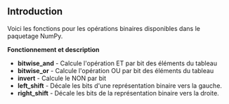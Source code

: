 ## Introduction

Voici les fonctions pour les opérations binaires disponibles dans le paquetage NumPy.

**Fonctionnement et description**

- **bitwise_and** - Calcule l'opération ET par bit des éléments du tableau
- **bitwise_or** - Calcule l'opération OU par bit des éléments du tableau
- **invert** - Calcule le NON par bit
- **left_shift** - Décale les bits d'une représentation binaire vers la gauche.
- **right_shift** - Décale les bits de la représentation binaire vers la droite.